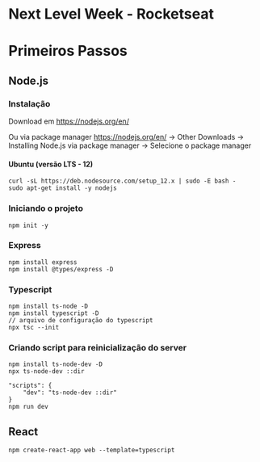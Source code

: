 # Next Level Week - Rocketseat

# Primeiros Passos

## Node.js

### Instalação

Download em https://nodejs.org/en/ 

Ou via package manager
https://nodejs.org/en/ -> Other Downloads -> Installing Node.js via package manager -> Selecione o package manager

#### Ubuntu (versão LTS - 12)
```
curl -sL https://deb.nodesource.com/setup_12.x | sudo -E bash -
sudo apt-get install -y nodejs
```

### Iniciando o projeto
```
npm init -y
```

### Express
```
npm install express
npm install @types/express -D

```
### Typescript
```
npm install ts-node -D
npm install typescript -D
// arquivo de configuração do typescript
npx tsc --init
```

### Criando script para reinicialização do server
```
npm install ts-node-dev -D
npx ts-node-dev ::dir

"scripts": {
    "dev": "ts-node-dev ::dir"
}
npm run dev
```

## React
```
npm create-react-app web --template=typescript
```

